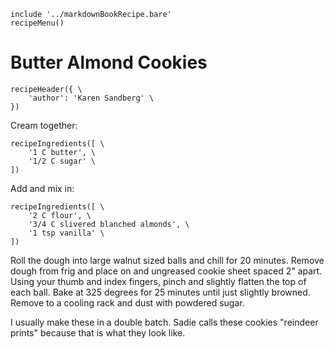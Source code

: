 ~~~ markdown-script
include '../markdownBookRecipe.bare'
recipeMenu()
~~~

# Butter Almond Cookies

~~~ markdown-script
recipeHeader({ \
    'author': 'Karen Sandberg' \
})
~~~

Cream together:

~~~ markdown-script
recipeIngredients([ \
    '1 C butter', \
    '1/2 C sugar' \
])
~~~

Add and mix in:

~~~ markdown-script
recipeIngredients([ \
    '2 C flour', \
    '3/4 C slivered blanched almonds', \
    '1 tsp vanilla' \
])
~~~

Roll the dough into large walnut sized balls and chill for 20 minutes. Remove dough from frig and
place on and ungreased cookie sheet spaced 2" apart. Using your thumb and index fingers, pinch and
slightly flatten the top of each ball. Bake at 325 degrees for 25 minutes until just slightly
browned. Remove to a cooling rack and dust with powdered sugar.

I usually make these in a double batch. Sadie calls these cookies "reindeer prints" because that is
what they look like.
